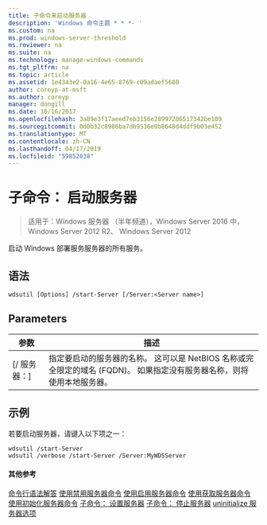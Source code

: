 ```yaml
---
title: 子命令来启动服务器
description: 'Windows 命令主题 * * *- '
ms.custom: na
ms.prod: windows-server-threshold
ms.reviewer: na
ms.suite: na
ms.technology: manage-windows-commands
ms.tgt_pltfrm: na
ms.topic: article
ms.assetid: 1e4343e2-0a16-4e65-8769-c09adaef5680
author: coreyp-at-msft
ms.author: coreyp
manager: dongill
ms.date: 10/16/2017
ms.openlocfilehash: 3a89e3f17aeed7eb3156e28997206517342be109
ms.sourcegitcommit: 0d0b32c8986ba7db9536e0b8648d4ddf9b03e452
ms.translationtype: MT
ms.contentlocale: zh-CN
ms.lasthandoff: 04/17/2019
ms.locfileid: "59852038"
---
```

# <a name="subcommand-start-server"></a>子命令： 启动服务器

>适用于：Windows 服务器 （半年频道），Windows Server 2016 中，Windows Server 2012 R2、 Windows Server 2012

启动 Windows 部署服务服务器的所有服务。
## <a name="syntax"></a>语法
```
wdsutil [Options] /start-Server [/Server:<Server name>]
```
## <a name="parameters"></a>Parameters
|参数|描述|
|-------|--------|
|[/ 服务器：<Server name>]|指定要启动的服务器的名称。 这可以是 NetBIOS 名称或完全限定的域名 (FQDN)。 如果指定没有服务器名称，则将使用本地服务器。|
## <a name="BKMK_examples"></a>示例
若要启动服务器，请键入以下项之一：
```
wdsutil /start-Server
wdsutil /verbose /start-Server /Server:MyWDSServer
```
#### <a name="additional-references"></a>其他参考
[命令行语法解答](command-line-syntax-key.md)
[使用禁用服务器命令](using-the-disable-server-command.md)
[使用启用服务器命令](using-the-enable-server-command.md)
[使用获取服务器命令](using-the-get-server-command.md)
[使用初始化服务器命令](using-the-initialize-server-command.md)
[子命令： 设置服务器](subcommand-set-server.md)
 [子命令： 停止服务器](subcommand-stop-server.md)
[uninitialize 服务器选项](the-uninitialize-server-option.md)
